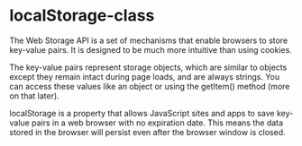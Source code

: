 # localStorage-class

The Web Storage API is a set of mechanisms that enable browsers to store key-value pairs. It is designed to be much more intuitive than using cookies.

The key-value pairs represent storage objects, which are similar to objects except they remain intact during page loads, and are always strings. You can access these values like an object or using the getItem() method (more on that later).

localStorage is a property that allows JavaScript sites and apps to save key-value pairs in a web browser with no expiration date. This means the data stored in the browser will persist even after the browser window is closed.
